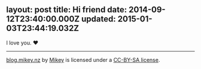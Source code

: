 layout: post
title: Hi friend
date: 2014-09-12T23:40:00.000Z
updated: 2015-01-03T23:44:19.032Z
---

I love you. ♥

---

<span xmlns:dct="http://purl.org/dc/terms/" property="dct:title"><a href="/">blog.mikey.nz</a></span> by <a xmlns:cc="http://creativecommons.org/ns#" href="http://mikey.nz" property="cc:attributionName" rel="cc:attributionURL">Mikey</a> is licensed under a <a rel="license" href="http://creativecommons.org/licenses/by-sa/4.0/">CC-BY-SA license</a>.
